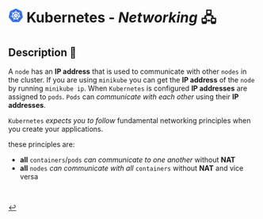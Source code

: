 # <img src="../../assets/img/k8s.png" width="30px"> **Kubernetes** - ***Networking*** 🖧


## **Description** 👀

A `node` has an **IP address** that is used to communicate with other `nodes` in the cluster. If you are using `minikube` you can get the **IP address** of the `node` by running ```minikube ip```. When `Kubernetes` is configured **IP addresses** are assigned to `pods`. `Pods` can *communicate with each other* using their **IP addresses**.
  
`Kubernetes` *expects you to follow* fundamental networking principles when you create your applications.  

these principles are:

* **all** `containers`/`pods` *can communicate to one another* without **NAT**
* **all** `nodes` *can communicate with all* `containers` without **NAT** and vice versa
  
<br>


[↩️](../README.md)
